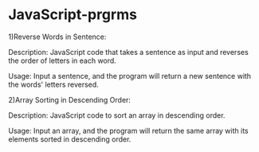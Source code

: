 # JavaScript-prgrms
1)Reverse Words in Sentence:

Description: JavaScript code that takes a sentence as input and reverses the order of letters in each word.

Usage: Input a sentence, and the program will return a new sentence with the words' letters reversed.

2)Array Sorting in Descending Order:

Description: JavaScript code to sort an array in descending order.

Usage: Input an array, and the program will return the same array with its elements sorted in descending order.
